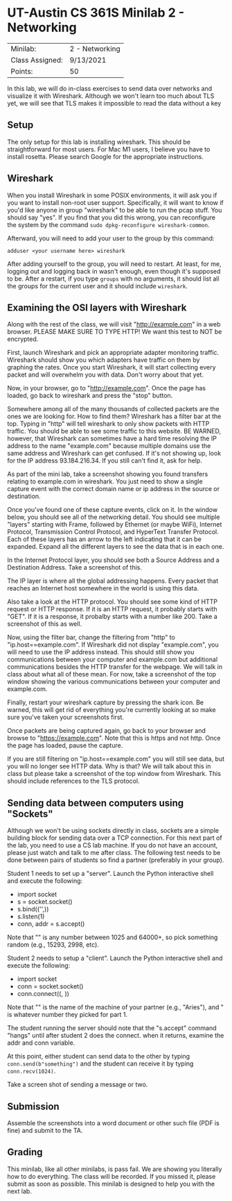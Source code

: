 # UT-Austin CS 361S Minilab 2 - Networking

|||
|---|---|
| Minilab: | 2 - Networking |
| Class Assigned: | 9/13/2021 |
| Points: | 50 |

In this lab, we will do in-class exercises to send data over networks and visualize
it with Wireshark. Although we won't learn too much about TLS yet, we will see
that TLS makes it impossible to read the data without a key

## Setup

The only setup for this lab is installing wireshark. This should be straightforward for
most users. For Mac M1 users, I believe you have to install rosetta. Please search Google
for the appropriate instructions.


## Wireshark

When you install Wireshark in some POSIX environments, it will ask you if you want to install non-root user support. Specifically, 
it will want to know if you'd like anyone in group "wireshark" to be able to run the pcap stuff. You
should say "yes". If you find that you did this wrong, you can reconfigure the 
system by the command `sudo dpkg-reconfigure wireshark-common`.

Afterward, you will need to add your user to the group by this command:

    adduser <your username here> wireshark
	
After adding yourself to the group, you will need to restart. At least, for me, logging out and logging
back in wasn't enough, even though it's supposed to be. After a restart, if you type `groups` with no
arguments, it should list all the groups for the current user and it should include `wireshark`.


## Examining the OSI layers with Wireshark

Along with the rest of the class, we will visit "http://example.com" in a web browser. PLEASE MAKE SURE
TO TYPE HTTP! We want this test to NOT be encrypted.

First, launch Wireshark and pick an appropriate adapter monitoring traffic. Wireshark should show
you which adapters have traffic on them by graphing the rates. Once you start Wireshark, it will
start collecting every packet and will overwhelm you with data. Don't worry about that yet.

Now, in your browser, go to "http://example.com". Once the page has loaded, go back to wireshark
and press the "stop" button.

Somewhere among all of the many thousands of collected packets are the ones we are looking for. How
to find them? Wireshark has a filter bar at the top. Typing in "http" will tell wireshark to only show
packets with HTTP traffic. You should be able to see some traffic to this website. BE WARNED, however,
that Wireshark can sometimes have a hard time resolving the IP address to the name "example.com" because
multiple domains use the same address and Wireshark can get confused. If it's not showing up, look
for the IP address 93.184.216.34. If you still can't find it, ask for help.

As part of the mini lab, take a screenshot showing you found transfers relating to example.com in
wireshark. You just need to show a single capture event with the correct domain name or ip address
in the source or destination.

Once you've found one of these capture events, click on it. In the window below, you should see all
of the networking detail. You should see multiple "layers" starting with Frame, followed by Ethernet (or 
maybe WiFi), Internet Protocol, Transmission Control Protocol, and HyperText Transfer Protocol. Each
of these layers has an arrow to the left indicating that it can be expanded. Expand all the different layers
to see the data that is in each one.

In the Internet Protocol layer, you should see  both a Source Address and a Destination Address. Take a 
screenshot of this.

The IP layer is where all the global addressing happens. Every packet that reaches an Internet host
somewhere in the world is using this data. 

Also take a look at the HTTP protocol. You should see some kind of HTTP request or HTTP response.
If it is an HTTP request, it probably starts with "GET". If it is a response, it probalby starts
with a number like 200. Take a screenshot of this as well.

Now, using the filter bar, change the filtering from "http" to "ip.host==example.com". If Wireshark
did not display "example.com", you will need to use the IP address instead. This should still show you
communications between your computer and example.com but additional communications besides the 
HTTP transfer for the webpage. We will talk in class about what all of these mean. For now, 
take a screenshot of the top window showing the various communications between your computer
and example.com.

Finally, restart your wireshark capture by pressing the shark icon. Be warned, this will get rid
of everything you're currently looking at so make sure you've taken your screenshots first.

Once packets are being captured again, go back to your browser and browse to "https://example.com".
Note that this is https and not http. Once the page has loaded, pause the capture.

If you are still filtering on "ip.host==example.com" you will still see data, but you will no longer
see HTTP data. Why is that? We will talk about this in class but please take a screenshot of the top
window from Wireshark. This should include references to the TLS protocol.


## Sending data between computers using "Sockets"
Although we won't be using sockets directly in class, sockets are a simple building block for
sending data over a TCP connection. For this next part of the lab, you need to use a CS lab machine.
If you do not have an account, please just watch and talk to me after class. The following test
needs to be done between pairs of students so find a partner (preferably in your group).

Student 1 needs to set up a "server". Launch the Python interactive shell and execute
the following:

* import socket
* s = socket.socket()
* s.bind(('',<n>))
* s.listen(1)
* conn, addr = s.accept()

Note that "<n>" is any number between 1025 and 64000+, so pick something random (e.g., 15293, 2998, etc).

Student 2 needs to setup a "client". Launch the Python interactive shell and execute
the following:

* import socket
* conn = socket.socket()
* conn.connect((<host>, <n>))

Note that "<host>" is the name of the machine of your partner (e.g., "Aries"), and "<n>
is whatever number they picked for part 1.

The student running the server should note that the "s.accept" command "hangs" until after
student 2 does the connect. when it returns, examine the addr and conn variable.

At this point, either student can send data to the other by typing `conn.send(b"something")`
and the student can receive it by typing `conn.recv(1024)`.

Take a screen shot of sending a message or two.
## Submission
Assemble the screenshots into a word document or
other such file (PDF is fine) and submit to the TA.

## Grading
This minilab, like all other minilabs, is pass fail. We are showing
you literally how to do everything. The class will be recorded. If
you missed it, please submit as soon as possible. This minilab is
designed to help you with the next lab.